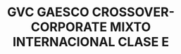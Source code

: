 ---
layout: fund
title: GVC GAESCO CROSSOVER-CORPORATE MIXTO INTERNACIONAL CLASE E
isin: ES0143562223
---